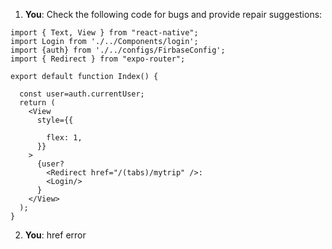 1. **You**: Check the following code for bugs and provide repair suggestions: 
```typescriptreact
import { Text, View } from "react-native";
import Login from './../Components/login';
import {auth} from './../configs/FirbaseConfig';
import { Redirect } from "expo-router";

export default function Index() {

  const user=auth.currentUser;
  return (
    <View
      style={{

        flex: 1,
      }}
    >
      {user?
        <Redirect href="/(tabs)/mytrip" />:
        <Login/>
      }
    </View>
  );
}

```
2. **You**: href error